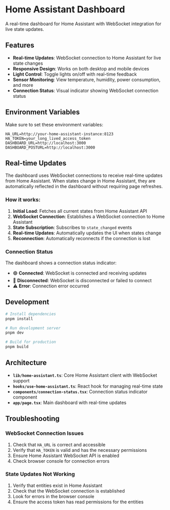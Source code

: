 # Home Assistant Dashboard

A real-time dashboard for Home Assistant with WebSocket integration for live state updates.

## Features

-   **Real-time Updates**: WebSocket connection to Home Assistant for live state changes
-   **Responsive Design**: Works on both desktop and mobile devices
-   **Light Control**: Toggle lights on/off with real-time feedback
-   **Sensor Monitoring**: View temperature, humidity, power consumption, and more
-   **Connection Status**: Visual indicator showing WebSocket connection status

## Environment Variables

Make sure to set these environment variables:

```env
HA_URL=http://your-home-assistant-instance:8123
HA_TOKEN=your_long_lived_access_token
DASHBOARD_URL=http://localhost:3000
DASHBOARD_POSTURL=http://localhost:3000
```

## Real-time Updates

The dashboard uses WebSocket connections to receive real-time updates from Home Assistant. When states change in Home Assistant, they are automatically reflected in the dashboard without requiring page refreshes.

### How it works:

1. **Initial Load**: Fetches all current states from Home Assistant API
2. **WebSocket Connection**: Establishes a WebSocket connection to Home Assistant
3. **State Subscription**: Subscribes to `state_changed` events
4. **Real-time Updates**: Automatically updates the UI when states change
5. **Reconnection**: Automatically reconnects if the connection is lost

### Connection Status

The dashboard shows a connection status indicator:

-   🟢 **Connected**: WebSocket is connected and receiving updates
-   🔴 **Disconnected**: WebSocket is disconnected or failed to connect
-   ⚠️ **Error**: Connection error occurred

## Development

```bash
# Install dependencies
pnpm install

# Run development server
pnpm dev

# Build for production
pnpm build
```

## Architecture

-   **`lib/home-assistant.ts`**: Core Home Assistant client with WebSocket support
-   **`hooks/use-home-assistant.ts`**: React hook for managing real-time state
-   **`components/connection-status.tsx`**: Connection status indicator component
-   **`app/page.tsx`**: Main dashboard with real-time updates

## Troubleshooting

### WebSocket Connection Issues

1. Check that `HA_URL` is correct and accessible
2. Verify that `HA_TOKEN` is valid and has the necessary permissions
3. Ensure Home Assistant WebSocket API is enabled
4. Check browser console for connection errors

### State Updates Not Working

1. Verify that entities exist in Home Assistant
2. Check that the WebSocket connection is established
3. Look for errors in the browser console
4. Ensure the access token has read permissions for the entities
